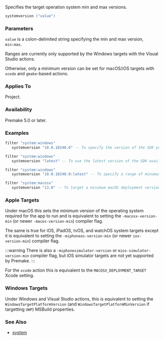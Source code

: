 Specifies the target operation system min and max versions.

```lua
systemversion ("value")
```

### Parameters ###

`value` is a colon-delimited string specifying the min and max version, `min:max`.

Ranges are currently only supported by the Windows targets with the Visual Studio actions.

Otherwise, only a minimum version can be set for macOS/iOS targets with `xcode` and `gmake`-based actions.

### Applies To ###

Project.

### Availability ###

Premake 5.0 or later.

### Examples ###

```lua
filter "system:windows"
   systemversion "10.0.10240.0" -- To specify the version of the SDK you want
```

```lua
filter "system:windows"
   systemversion "latest" -- To use the latest version of the SDK available
```

```lua
filter "system:windows"
   systemversion "10.0.10240.0:latest" -- To specify a range of minumum and maximum versions
```

```lua
filter "system:macosx"
   systemversion "13.0" -- To target a minimum macOS deployment version of 13.0
```

### Apple Targets ###

Under macOS this sets the minimum version of the operating system required for the app to run and  is equivalent to setting the `-macosx-version-min` (or newer `-macos-version-min`) compiler flag.

The same is true for iOS, iPadOS, tvOS, and watchOS system targets except it is equivalent to setting the `-miphoneos-version-min` (or newer `ios-version-min`) compiler flag.

:::warning
There is also a `-miphonesimulator-version` or `mios-simulator-version-min` compiler flag, but iOS simulator targets are not yet supported by Premake.
:::

For the `xcode` action this is equivalent to the `MACOSX_DEPLOYMENT_TARGET` Xcode setting.

### Windows Targets ###

Under Windows and Visual Studio actions, this is equivalent to setting the `WindowsTargetPlatformVersion` (and `WindowsTargetPlatformMinVersion` if targetting `UWP`) MSBuild properties.

### See Also ###

* [system](system.md)
